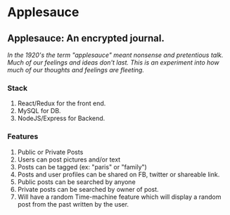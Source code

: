 # Applesauce

## Applesauce: An encrypted journal.

_In the 1920's the term "applesauce" meant nonsense and pretentious talk. Much of our feelings and ideas don't last. This is an experiment into how much of our thoughts and feelings are fleeting._

### Stack

1. React/Redux for the front end.
2. MySQL for DB.
3. NodeJS/Express for Backend.

### Features

1. Public or Private Posts
2. Users can post pictures and/or text
3. Posts can be tagged (ex: "paris" or "family")
4. Posts and user profiles can be shared on FB, twitter or shareable link.
5. Public posts can be searched by anyone
6. Private posts can be searched by owner of post.
7. Will have a random Time-machine feature which will display a random post from the past written by the user.
